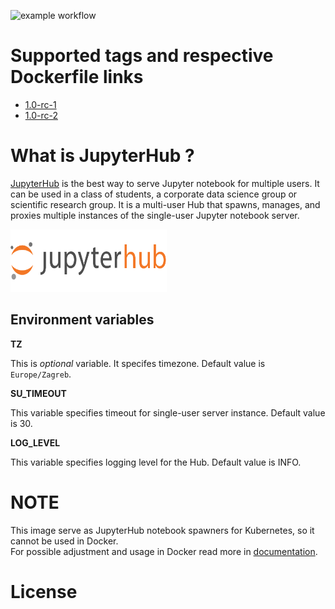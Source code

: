 ![example workflow](https://github.com/dalmatialab/jupyterhub/actions/workflows/main.yml/badge.svg)

# Supported tags and respective Dockerfile links

 - [1.0-rc-1](https://github.com/dalmatialab/jupyterhub/blob/86c642af20721bf7b1c5a82e037802946630df32/Dockerfile)
 - [1.0-rc-2](https://github.com/dalmatialab/jupyterhub/blob/1aa98c29fab4db25ec9ab46457f1023bf0ff33dc/Dockerfile)
 
# What is JupyterHub ? 

[JupyterHub](https://jupyterhub.readthedocs.io/en/stable/index.html) is the best way to serve Jupyter notebook for multiple users. It can be used in a class of students, a corporate data science group or scientific research group. It is a multi-user Hub that spawns, manages, and proxies multiple instances of the single-user Jupyter notebook server.

<img src="https://github.com/dalmatialab/jupyterhub/blob/474b2b2b054604bb2c876624caaa587ee8efea0e/logo.png?raw=true" width="250" height="100">

## Environment variables

**TZ**

This is *optional* variable. It specifes timezone. Default value is `Europe/Zagreb`.

**SU\_TIMEOUT**

This variable specifies timeout for single-user server instance. Default value is 30.

**LOG\_LEVEL**

This variable specifies logging level for the Hub. Default value is INFO.

# NOTE

This image serve as JupyterHub notebook spawners for Kubernetes, so it cannot be used in Docker.  
For possible adjustment and usage in Docker read more in [documentation](https://jupyterhub.readthedocs.io/en/stable/quickstart-docker.html).

# License

